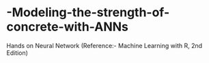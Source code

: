 # -Modeling-the-strength-of-concrete-with-ANNs
Hands on Neural Network (Reference:- Machine Learning with R, 2nd Edition)
